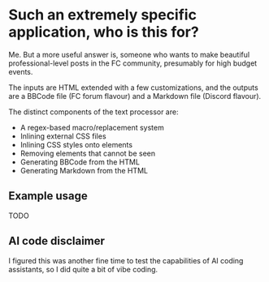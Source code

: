 # Such an extremely specific application, who is this for?

Me.
But a more useful answer is, someone who wants to make beautiful professional-level posts in the FC community, presumably for high budget events.

The inputs are HTML extended with a few customizations, and the outputs are a BBCode file (FC forum flavour) and a Markdown file (Discord flavour).

The distinct components of the text processor are:

* A regex-based macro/replacement system
* Inlining external CSS files
* Inlining CSS styles onto elements
* Removing elements that cannot be seen
* Generating BBCode from the HTML
* Generating Markdown from the HTML

## Example usage

TODO

## AI code disclaimer

I figured this was another fine time to test the capabilities of AI coding assistants, so I did quite a bit of vibe coding.
